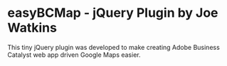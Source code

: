 # easyBCMap - jQuery Plugin by Joe Watkins

This tiny jQuery plugin was developed to make creating Adobe Business Catalyst web app driven Google Maps easier.

